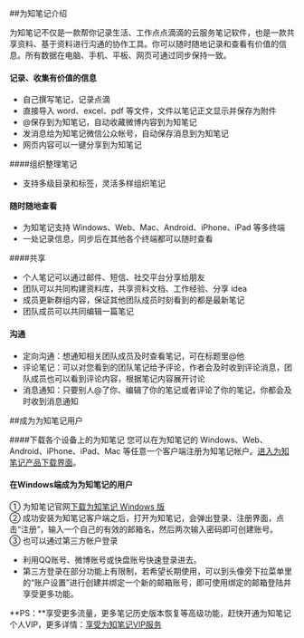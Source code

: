 ##为知笔记介绍

为知笔记不仅是一款帮你记录生活、工作点点滴滴的云服务笔记软件，也是一款共享资料、基于资料进行沟通的协作工具。你可以随时随地记录和查看有价值的信息。所有数据在电脑、手机、平板、网页可通过同步保持一致。



#### 记录、收集有价值的信息

+ 自己撰写笔记，记录点滴
+ 直接导入 word、excel、pdf 等文件，文件以笔记正文显示并保存为附件
+ @保存到为知笔记，自动收藏微博内容到为知笔记
+ 发消息给为知笔记微信公众帐号，自动保存消息到为知笔记
+ 网页内容可以一键分享到为知笔记

####组织整理笔记
+ 支持多级目录和标签，灵活多样组织笔记

#### 随时随地查看


+ 为知笔记支持 Windows、Web、Mac、Android、iPhone、iPad 等多终端
+ 一处记录信息，同步后在其他各个终端都可以随时查看

####共享


+ 个人笔记可以通过邮件、短信、社交平台分享给朋友
+ 团队可以共同构建资料库，共享资料文档、工作经验、分享 idea
+ 成员更新群组内容，保证其他团队成员时刻看到的都是最新笔记
+ 团队成员可以共同编辑一篇笔记

#### 沟通


+ 定向沟通：想通知相关团队成员及时查看笔记，可在标题里@他
+ 评论笔记：可以对您看到的团队笔记给予评论，作者会及时收到评论消息，团队成员也可以看到评论内容，根据笔记内容展开讨论
+ 消息通知：只要别人@了你、编辑了你的笔记或者评论了你的笔记，你都会及时收到消息通知




##成为为知笔记用户

####下载各个设备上的为知笔记
您可以在为知笔记的 Windows、Web、Android、iPhone、iPad、Mac 等任意一个客户端注册为知笔记帐户。[进入为知笔记产品下载界面](http://www.wiz.cn/download.html)。

#### 在Windows端成为为知笔记的用户

① 为知笔记官网[下载为知笔记  Windows 版](http://misc.wiz.cn/download?product=wiznote&client=windows-x86&ts=20140723)</br>
② 成功安装为知笔记客户端之后，打开为知笔记，会弹出登录、注册界面，点击“注册”，输入一个自己的有效的邮箱名，然后两次输入密码即可创建账号。 </br>
③  也可以通过第三方帐户登录
+ 利用QQ账号、微博账号或快盘账号快速登录进去。
+ 第三方登录在部分功能上有限制，若希望长期使用，可以到头像旁下拉菜单里的“账户设置”进行创建并绑定一个新的邮箱账号，即可使用绑定的邮箱登陆并享受更多功能。


**PS：**享受更多流量，更多笔记历史版本恢复等高级功能，赶快开通为知笔记个人VIP，更多详情：[享受为知笔记VIP服务](http://blog.wiz.cn/wiz-vip.html)

